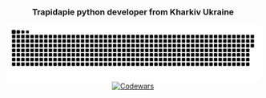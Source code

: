 <h3 align="center">Trapidapie python developer from Kharkiv Ukraine</h3>
<div  align="center">
        <img width="600" src="github-snake.svg" alt="snake"/>
        <a href="https://www.codewars.com/users/Trapidapie">
                <img src="https://www.codewars.com/users/Trapidapie/badges/large" alt="Codewars"/>
        </a>
        <br>
        </p>
</div>
